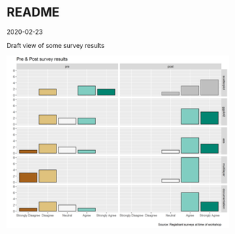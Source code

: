 README
================
2020-02-23

<!-- README.md is generated from README.Rmd. Please edit that file -->

Draft view of some survey results

![](output/images/big_picture.png)
